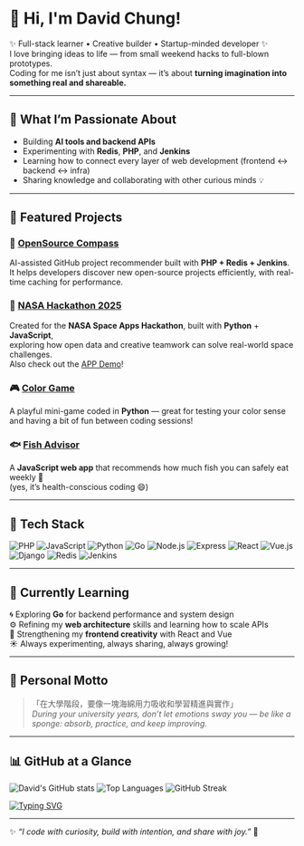 # 👋 Hi, I'm David Chung!

✨ Full-stack learner • Creative builder • Startup-minded developer ✨  
I love bringing ideas to life — from small weekend hacks to full-blown prototypes.  
Coding for me isn’t just about syntax — it’s about **turning imagination into something real and shareable.**

---

## 🚀 What I’m Passionate About
- Building **AI tools and backend APIs**
- Experimenting with **Redis**, **PHP**, and **Jenkins**
- Learning how to connect every layer of web development (frontend ↔ backend ↔ infra)
- Sharing knowledge and collaborating with other curious minds 💡

---

## 🧠 Featured Projects

### 🧭 [OpenSource Compass](https://github.com/Giorno-Giovanna-Dio/opensource-compass)
AI-assisted GitHub project recommender built with **PHP + Redis + Jenkins**.  
It helps developers discover new open-source projects efficiently, with real-time caching for performance.  

### 🚀 [NASA Hackathon 2025](https://github.com/Giorno-Giovanna-Dio/nasa-hackathon-2025)
Created for the **NASA Space Apps Hackathon**, built with **Python** + **JavaScript**,  
exploring how open data and creative teamwork can solve real-world space challenges.  
Also check out the [APP Demo](https://nasa-space-app-hackathon2025-web.vercel.app/)!

### 🎮 [Color Game](https://github.com/Giorno-Giovanna-Dio/color-game)
A playful mini-game coded in **Python** — great for testing your color sense and having a bit of fun between coding sessions!

### 🐟 [Fish Advisor](https://github.com/Giorno-Giovanna-Dio/fish-advisor)
A **JavaScript web app** that recommends how much fish you can safely eat weekly 🐠  
(yes, it’s health-conscious coding 😄)

---

## 🧰 Tech Stack

![PHP](https://img.shields.io/badge/-PHP-777BB4?logo=php&logoColor=white)
![JavaScript](https://img.shields.io/badge/-JavaScript-F7DF1E?logo=javascript&logoColor=black)
![Python](https://img.shields.io/badge/-Python-3776AB?logo=python&logoColor=white)
![Go](https://img.shields.io/badge/-Go-00ADD8?logo=go&logoColor=white)
![Node.js](https://img.shields.io/badge/-Node.js-339933?logo=node.js&logoColor=white)
![Express](https://img.shields.io/badge/-Express-000000?logo=express&logoColor=white)
![React](https://img.shields.io/badge/-React-61DAFB?logo=react&logoColor=black)
![Vue.js](https://img.shields.io/badge/-Vue.js-4FC08D?logo=vue.js&logoColor=white)
![Django](https://img.shields.io/badge/-Django-092E20?logo=django&logoColor=white)
![Redis](https://img.shields.io/badge/-Redis-DC382D?logo=redis&logoColor=white)
![Jenkins](https://img.shields.io/badge/-Jenkins-D24939?logo=jenkins&logoColor=white)

---

## 🌱 Currently Learning
🌀 Exploring **Go** for backend performance and system design  
⚙️ Refining my **web architecture** skills and learning how to scale APIs  
🎨 Strengthening my **frontend creativity** with React and Vue  
☀️ Always experimenting, always sharing, always growing!

---

## 💬 Personal Motto

> 「在大學階段，要像一塊海綿用力吸收和學習精進與實作」  
> *During your university years, don’t let emotions sway you — be like a sponge: absorb, practice, and keep improving.*

---

## 📊 GitHub at a Glance

![David's GitHub stats](https://github-readme-stats.vercel.app/api?username=Giorno-Giovanna-Dio&show_icons=true&theme=tokyonight)
![Top Languages](https://github-readme-stats.vercel.app/api/top-langs/?username=Giorno-Giovanna-Dio&layout=compact&theme=tokyonight)
![GitHub Streak](https://github-readme-streak-stats.herokuapp.com?user=Giorno-Giovanna-Dio&theme=tokyonight)


[![Typing SVG](https://readme-typing-svg.demolab.com/?lines=%F0%9F%9A%80+Learning+in+Public;%F0%9F%8C%88+Turning+Ideas+into+Demos;%E2%98%95+Always+Coding+with+Coffee&center=true&vCenter=true&width=450)](https://git.io/typing-svg)

---

✨ *“I code with curiosity, build with intention, and share with joy.”* 🌈
<!--
**Giorno-Giovanna-Dio/Giorno-Giovanna-Dio** is a ✨ _special_ ✨ repository because its `README.md` (this file) appears on your GitHub profile.

Here are some ideas to get you started:

- 🔭 I’m currently working on ...
- 🌱 I’m currently learning ...
- 👯 I’m looking to collaborate on ...
- 🤔 I’m looking for help with ...
- 💬 Ask me about ...
- 📫 How to reach me: ...
- 😄 Pronouns: ...
- ⚡ Fun fact: ...
-->
